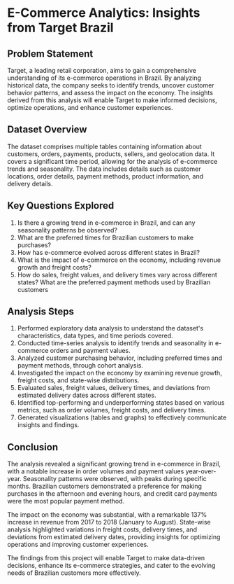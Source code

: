 # E-Commerce Analytics: Insights from Target Brazil

## Problem Statement

Target, a leading retail corporation, aims to gain a comprehensive understanding of its e-commerce operations in Brazil. By analyzing historical data, the company seeks to identify trends, uncover customer behavior patterns, and assess the impact on the economy. The insights derived from this analysis will enable Target to make informed decisions, optimize operations, and enhance customer experiences.

## Dataset Overview

The dataset comprises multiple tables containing information about customers, orders, payments, products, sellers, and geolocation data. It covers a significant time period, allowing for the analysis of e-commerce trends and seasonality. The data includes details such as customer locations, order details, payment methods, product information, and delivery details.

## Key Questions Explored

1. Is there a growing trend in e-commerce in Brazil, and can any seasonality patterns be observed?
2. What are the preferred times for Brazilian customers to make purchases?
3. How has e-commerce evolved across different states in Brazil?
4. What is the impact of e-commerce on the economy, including revenue growth and freight costs?
5. How do sales, freight values, and delivery times vary across different states?
What are the preferred payment methods used by Brazilian customers

## Analysis Steps

1. Performed exploratory data analysis to understand the dataset's characteristics, data types, and time periods covered.
2. Conducted time-series analysis to identify trends and seasonality in e-commerce orders and payment values.
3. Analyzed customer purchasing behavior, including preferred times and payment methods, through cohort analysis.
4. Investigated the impact on the economy by examining revenue growth, freight costs, and state-wise distributions.
5. Evaluated sales, freight values, delivery times, and deviations from estimated delivery dates across different states.
6. Identified top-performing and underperforming states based on various metrics, such as order volumes, freight costs, and delivery times.
7. Generated visualizations (tables and graphs) to effectively communicate insights and findings.

## Conclusion
The analysis revealed a significant growing trend in e-commerce in Brazil, with a notable increase in order volumes and payment values year-over-year. Seasonality patterns were observed, with peaks during specific months. Brazilian customers demonstrated a preference for making purchases in the afternoon and evening hours, and credit card payments were the most popular payment method.

The impact on the economy was substantial, with a remarkable 137% increase in revenue from 2017 to 2018 (January to August). State-wise analysis highlighted variations in freight costs, delivery times, and deviations from estimated delivery dates, providing insights for optimizing operations and improving customer experiences.

The findings from this project will enable Target to make data-driven decisions, enhance its e-commerce strategies, and cater to the evolving needs of Brazilian customers more effectively.